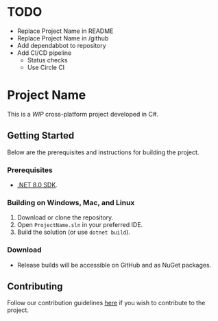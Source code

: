 # TODO

- Replace Project Name in README
- Replace Project Name in /github
- Add dependabbot to repository
- Add CI/CD pipeline
  - Status checks
  - Use Circle CI

# Project Name

This is a *WIP* cross-platform project developed in C#.

## Getting Started

Below are the prerequisites and instructions for building the project.

### Prerequisites

- [.NET 8.0 SDK](https://dotnet.microsoft.com/download/dotnet/8.0).

### Building on Windows, Mac, and Linux

1. Download or clone the repository.
2. Open `ProjectName.sln` in your preferred IDE.
3. Build the solution (or use `dotnet build`).

### Download

- Release builds will be accessible on GitHub and as NuGet packages.

## Contributing

Follow our contribution guidelines [here](https://github.com/softwareantics/ProjectName/blob/master/.github/CONTRIBUTING.md) if you wish to contribute to the project.
